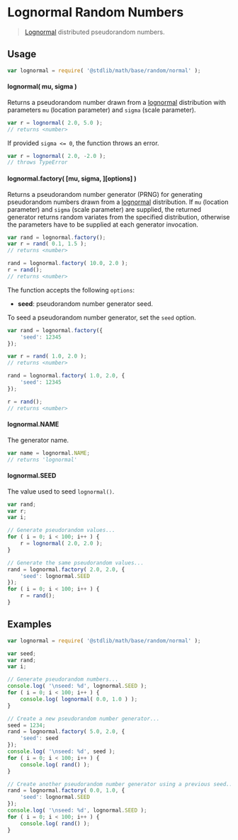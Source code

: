 # Lognormal Random Numbers

> [Lognormal][lognormal] distributed pseudorandom numbers.


<!-- <usage> -->

## Usage

``` javascript
var lognormal = require( '@stdlib/math/base/random/normal' );
```

#### lognormal( mu, sigma )

Returns a pseudorandom number drawn from a [lognormal][lognormal] distribution with parameters `mu` (location parameter) and `sigma` (scale parameter).

``` javascript
var r = lognormal( 2.0, 5.0 );
// returns <number>
```

If provided `sigma <= 0`, the function throws an error.

``` javascript
var r = lognormal( 2.0, -2.0 );
// throws TypeError
```

#### lognormal.factory( \[mu, sigma, \]\[options\] )

Returns a pseudorandom number generator (PRNG) for generating pseudorandom numbers drawn from a [lognormal][lognormal] distribution. If `mu` (location parameter) and `sigma` (scale parameter) are supplied, the returned generator returns random variates from the specified distribution, otherwise the parameters have to be supplied at each generator invocation.

``` javascript
var rand = lognormal.factory();
var r = rand( 0.1, 1.5 );
// returns <number>

rand = lognormal.factory( 10.0, 2.0 );
r = rand();
// returns <number>
```

The function accepts the following `options`:

* __seed__: pseudorandom number generator seed.

To seed a pseudorandom number generator, set the `seed` option.

``` javascript
var rand = lognormal.factory({
    'seed': 12345
});

var r = rand( 1.0, 2.0 );
// returns <number>

rand = lognormal.factory( 1.0, 2.0, {
    'seed': 12345
});

r = rand();
// returns <number>
```

#### lognormal.NAME

The generator name.

``` javascript
var name = lognormal.NAME;
// returns 'lognormal'
```

#### lognormal.SEED

The value used to seed `lognormal()`.

``` javascript
var rand;
var r;
var i;

// Generate pseudorandom values...
for ( i = 0; i < 100; i++ ) {
    r = lognormal( 2.0, 2.0 );
}

// Generate the same pseudorandom values...
rand = lognormal.factory( 2.0, 2.0, {
    'seed': lognormal.SEED
});
for ( i = 0; i < 100; i++ ) {
    r = rand();
}
```

<!-- </usage> -->

<!-- <examples> -->

## Examples

``` javascript
var lognormal = require( '@stdlib/math/base/random/normal' );

var seed;
var rand;
var i;

// Generate pseudorandom numbers...
console.log( '\nseed: %d', lognormal.SEED );
for ( i = 0; i < 100; i++ ) {
    console.log( lognormal( 0.0, 1.0 ) );
}

// Create a new pseudorandom number generator...
seed = 1234;
rand = lognormal.factory( 5.0, 2.0, {
    'seed': seed
});
console.log( '\nseed: %d', seed );
for ( i = 0; i < 100; i++ ) {
    console.log( rand() );
}

// Create another pseudorandom number generator using a previous seed...
rand = lognormal.factory( 0.0, 1.0, {
    'seed': lognormal.SEED
});
console.log( '\nseed: %d', lognormal.SEED );
for ( i = 0; i < 100; i++ ) {
    console.log( rand() );
}
```

<!-- </examples> -->


<!-- <links> -->

[lognormal]: https://en.wikipedia.org/wiki/Log-normal_distribution

<!-- </links> -->
